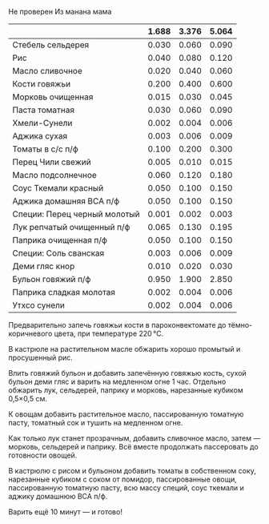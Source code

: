 Не проверен
Из манана мама

|                              | **1.688** | **3.376** | **5.064** |
| ---------------------------- | --------- | --------- | --------- |
| Стебель сельдерея            | 0.030     | 0.060     | 0.090     |
| Рис                          | 0.040     | 0.080     | 0.120     |
| Масло сливочное              | 0.020     | 0.040     | 0.060     |
| Кости говяжьи                | 0.200     | 0.400     | 0.600     |
| Морковь очищенная            | 0.015     | 0.030     | 0.045     |
| Паста томатная               | 0.030     | 0.060     | 0.090     |
| Хмели-Сунели                 | 0.002     | 0.004     | 0.006     |
| Аджика сухая                 | 0.003     | 0.006     | 0.009     |
| Томаты в с/с п/ф             | 0.100     | 0.200     | 0.300     |
| Перец Чили свежий            | 0.005     | 0.010     | 0.015     |
| Масло подсолнечное           | 0.060     | 0.120     | 0.180     |
| Соус Ткемали красный         | 0.050     | 0.100     | 0.150     |
| Аджика домашняя ВСА п/ф      | 0.050     | 0.100     | 0.150     |
| Специи: Перец черный молотый | 0.001     | 0.002     | 0.003     |
| Лук репчатый очищенный п/ф   | 0.065     | 0.130     | 0.195     |
| Паприка очищенная п/ф        | 0.050     | 0.100     | 0.150     |
| Специи: Соль сванская        | 0.003     | 0.006     | 0.009     |
| Деми гляс кнор               | 0.010     | 0.020     | 0.030     |
| Бульон говяжий п/ф           | 0.950     | 1.900     | 2.850     |
| Паприка сладкая молотая      | 0.002     | 0.004     | 0.006     |
| Утхсо сунели                 | 0.002     | 0.004     | 0.006     |


Предварительно запечь говяжьи кости в пароконвектомате до тёмно-коричневого цвета, при температуре 220 °C.

В кастрюле на растительном масле обжарить хорошо промытый и просушенный рис.

Влить говяжий бульон и добавить запечённую говяжью кость, сухой бульон деми гляс и варить на медленном огне 1 час. Отдельно обжарить лук, сельдерей, паприку и морковь, нарезанные кубиком 0,5×0,5 см.

К овощам добавить растительное масло, пассированную томатную пасту, томатный сок и тушить на медленном огне.

Как только лук станет прозрачным, добавить сливочное масло, затем — морковь, сельдерей и паприку. Всё вместе продолжать пассеровать до готовности овощей.

В кастрюлю с рисом и бульоном добавить томаты в собственном соку, нарезанные кубиком с соком от помидор, пассированные овощи, пассированную томатную пасту, всю массу специй, соус ткемали и аджику домашнюю ВСА п/ф.

Варить ещё 10 минут — и готово!